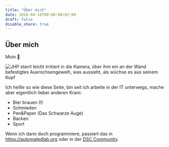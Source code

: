 ```yaml
---
title: "Über mich"
date: 2018-04-10T00:00:00+02:00
draft: false
disable_share: true
---
```



## Über mich

Moin :wave:

![JHP starrt leicht irritiert in die Kamera, über ihm ein an der Wand befestigtes Auerochsengeweih, was aussieht, als wüchse es aus seinem Kopf](/img/jhp.png)

Ich heiße so wie diese Seite, bin seit ich arbeite in der IT unterwegs, mache aber eigentlich lieber anderen Kram:
- Bier brauen (!)
- Schmieden
- Pen&Paper (Das Schwarze Auge)
- Backen
- Sport

Wenn ich dann doch programmiere, passiert das in <https://automatedlab.org> oder in der [DSC Community](https://dsccommunity.org).
